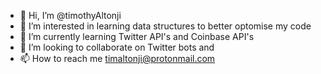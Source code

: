- 👋 Hi, I’m @timothyAltonji
- 👀 I’m interested in learning data structures to better optomise my code
- 🌱 I’m currently learning Twitter API's and Coinbase API's
- 💞️ I’m looking to collaborate on Twitter bots and 
- 📫 How to reach me timaltonji@protonmail.com


